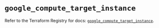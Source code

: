 # `google_compute_target_instance`

Refer to the Terraform Registry for docs: [`google_compute_target_instance`](https://registry.terraform.io/providers/hashicorp/google/5.39.1/docs/resources/compute_target_instance).
